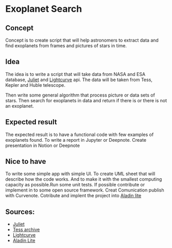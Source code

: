 # Exoplanet Search
## Concept
Concept is to create script that will help astronomers to 
extract data and find exoplanets from frames and pictures
of stars in time.

## Idea
The idea is to write a script that will take data from NASA and ESA
database, [Juliet](https://juliet.readthedocs.io/en/latest/index.html) 
and [Lightcurve](https://docs.lightkurve.org/index.html) api.
The data will be taken from Tess, Kepler and Huble telescope.

Then write some general algorithm that process picture or 
data sets of stars. Then search for exoplanets in data and return 
if there is or there is not an exoplanet.  

## Expected result
The expected result is to have a functional code with few 
examples of exoplanets found. To write a report in Jupyter
or Deepnote. Create presentation in Notion or Deepnote

## Nice to have
To write some simple app with simple UI. To create UML sheet
that will describe how the code works. And to make it with 
the smallest computing capacity as possible.Run some unit tests. 
If possible contribute or implement in to some open source framework.
Creat Comunication publish with Curvenote. Cotribute and implent the project into [Aladin lite](https://aladin.u-strasbg.fr/AladinLite/)

Sources:
-----------------------------
 - [Juliet](https://juliet.readthedocs.io/en/latest/)
 - [Tess archive](https://archive.stsci.edu/hlsps/tess-data-alerts/)
 - [Lightcurve](https://docs.lightkurve.org/) 
 - [Aladin Lite](https://aladin.u-strasbg.fr/AladinLite/)

